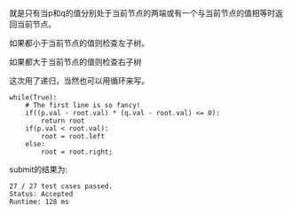 就是只有当p和q的值分别处于当前节点的两端或有一个与当前节点的值相等时返回当前节点。

如果都小于当前节点的值则检查左子树。

如果都大于当前节点的值则检查右子树

这次用了递归，当然也可以用循环来写。

```
while(True):
    # The first line is so fancy!
    if((p.val - root.val) * (q.val - root.val) <= 0):
        return root
    if(p.val < root.val):
        root = root.left
    else:
        root = root.right;
```

submit的结果为:
```
27 / 27 test cases passed.
Status: Accepted
Runtime: 128 ms
```
